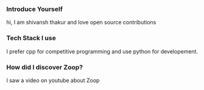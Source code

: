 ### Introduce Yourself
hi, I am shivansh thakur and love open source contributions

### Tech Stack I use
I prefer cpp for competitive programming and use python for developement.

### How did I discover Zoop?
I saw a video on youtube about Zoop

